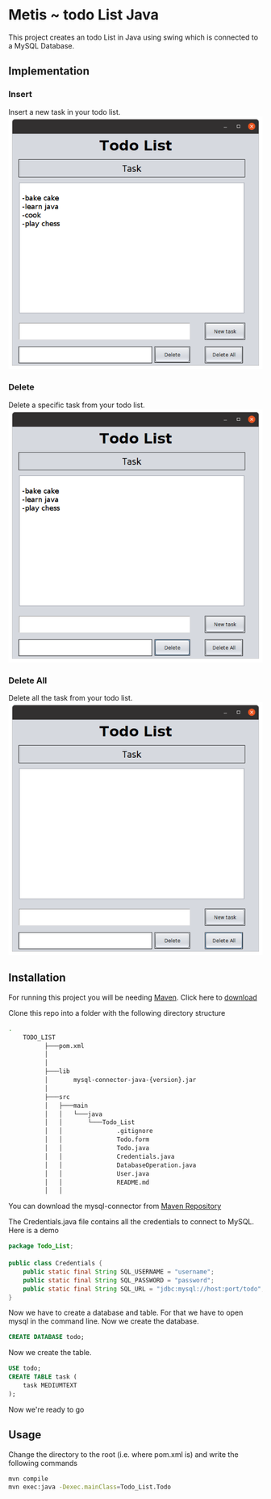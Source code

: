# Metis ~ todo List Java

This project creates an todo List in Java using swing which is connected to a MySQL Database.
## Implementation
### Insert
Insert a new task in your todo list.<br>
<img src="https://github.com/karishmarajput/Metis/blob/8d3f8d9aaf52779feadc39a6ab3d7ddcfa375935/todo1.png">

### Delete
Delete a specific task from your todo list.<br>
<img src="https://github.com/karishmarajput/Metis/blob/8d3f8d9aaf52779feadc39a6ab3d7ddcfa375935/todo2.png">

### Delete All
Delete all the task from your todo list.<br>
<img src="https://github.com/karishmarajput/Metis/blob/8d3f8d9aaf52779feadc39a6ab3d7ddcfa375935/todo3.png">

## Installation
For running this project you will be needing [Maven](https://maven.apache.org/). Click here to [download](https://maven.apache.org/download.cgi)

Clone this repo into a folder with the following directory structure

```bash
.
    TODO_LIST 
          ├───pom.xml
          │
          │
          ├───lib
          │       mysql-connector-java-{version}.jar
          │
          ├───src
          │   ├───main
          │   │   └───java
          │   │       └───Todo_List
          │   │               .gitignore
          │   │               Todo.form
          │   │               Todo.java
          │   │               Credentials.java
          │   │               DatabaseOperation.java
          │   │               User.java                                    
          │   │               README.md
          │   │             
```
You can download the mysql-connector from [Maven Repository](https://mvnrepository.com/artifact/mysql/mysql-connector-java/)

The Credentials.java file contains all the credentials to connect to MySQL. Here is a demo

```java
package Todo_List;

public class Credentials {
    public static final String SQL_USERNAME = "username";
    public static final String SQL_PASSWORD = "password";
    public static final String SQL_URL = "jdbc:mysql://host:port/todo";
}
```
Now we have to create a database and table. For that we have to open mysql in the command line. Now we create the database.
```sql
CREATE DATABASE todo;
```

Now we create the table.

```sql
USE todo;
CREATE TABLE task (
    task MEDIUMTEXT
);
```


Now we're ready to go
## Usage
Change the directory to the root (i.e. where pom.xml is) and write the following commands
```bash
mvn compile
mvn exec:java -Dexec.mainClass=Todo_List.Todo
```
